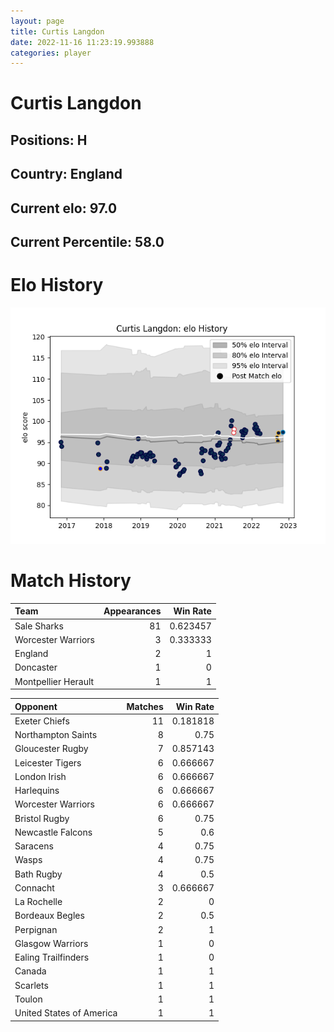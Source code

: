 ```yaml
---  
layout: page  
title: Curtis Langdon  
date: 2022-11-16 11:23:19.993888  
categories: player  
---
```

# Curtis Langdon

## Positions: H

## Country: England

## Current elo: 97.0

## Current Percentile: 58.0

# Elo History


![elo history](history_CurtisLangdon.png)
# Match History


| Team                |   Appearances |   Win Rate |
|:--------------------|--------------:|-----------:|
| Sale Sharks         |            81 |   0.623457 |
| Worcester Warriors  |             3 |   0.333333 |
| England             |             2 |   1        |
| Doncaster           |             1 |   0        |
| Montpellier Herault |             1 |   1        |

| Opponent                 |   Matches |   Win Rate |
|:-------------------------|----------:|-----------:|
| Exeter Chiefs            |        11 |   0.181818 |
| Northampton Saints       |         8 |   0.75     |
| Gloucester Rugby         |         7 |   0.857143 |
| Leicester Tigers         |         6 |   0.666667 |
| London Irish             |         6 |   0.666667 |
| Harlequins               |         6 |   0.666667 |
| Worcester Warriors       |         6 |   0.666667 |
| Bristol Rugby            |         6 |   0.75     |
| Newcastle Falcons        |         5 |   0.6      |
| Saracens                 |         4 |   0.75     |
| Wasps                    |         4 |   0.75     |
| Bath Rugby               |         4 |   0.5      |
| Connacht                 |         3 |   0.666667 |
| La Rochelle              |         2 |   0        |
| Bordeaux Begles          |         2 |   0.5      |
| Perpignan                |         2 |   1        |
| Glasgow Warriors         |         1 |   0        |
| Ealing Trailfinders      |         1 |   0        |
| Canada                   |         1 |   1        |
| Scarlets                 |         1 |   1        |
| Toulon                   |         1 |   1        |
| United States of America |         1 |   1        |